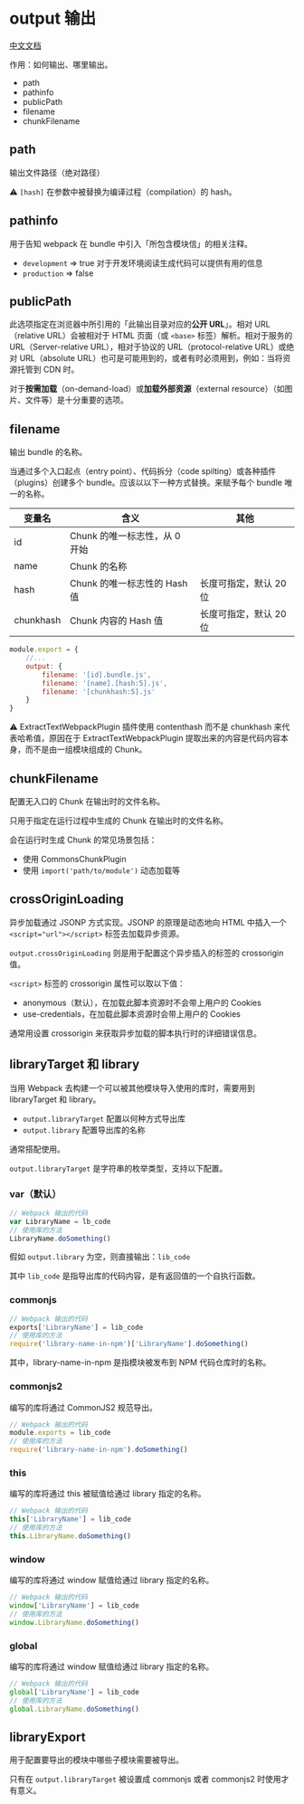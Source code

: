 # output 输出

[中文文档](https://webpack.docschina.org/configuration/output/)

作用：如何输出、哪里输出。

* path
* pathinfo
* publicPath
* filename
* chunkFilename

## path

输出文件路径（绝对路径）

⚠️ `[hash]` 在参数中被替换为编译过程（compilation）的 hash。

## pathinfo

用于告知 webpack 在 bundle 中引入「所包含模块信」的相关注释。

* `development` => true 对于开发环境阅读生成代码可以提供有用的信息
* `production` => false

## publicPath

此选项指定在浏览器中所引用的「此输出目录对应的**公开 URL**」。相对 URL（relative URL）会被相对于 HTML 页面（或 `<base>` 标签）解析。相对于服务的 URL（Server-relative URL），相对于协议的 URL（protocol-relative URL）或绝对 URL（absolute URL）也可是可能用到的，或者有时必须用到，例如：当将资源托管到 CDN 时。

对于**按需加载**（on-demand-load）或**加载外部资源**（external resource）（如图片、文件等）是十分重要的选项。

## filename

输出 bundle 的名称。

当通过多个入口起点（entry point）、代码拆分（code spilting）或各种插件（plugins）创建多个 bundle。应该以以下一种方式替换。来赋予每个 bundle 唯一的名称。

| 变量名    | 含义                         | 其他                 |
| --------- | ---------------------------- | -------------------- |
| id        | Chunk 的唯一标志性，从 0 开始  |                      |
| name      | Chunk 的名称                 |                      |
| hash      | Chunk 的唯一标志性的 Hash 值 | 长度可指定，默认 20 位 |
| chunkhash | Chunk 内容的 Hash 值         | 长度可指定，默认 20 位 |

```js
module.export = {
    //...
    output: {
        filename: '[id].bundle.js',
        filename: '[name].[hash:5].js',
        filename: '[chunkhash:5].js'
    }
}
```

⚠️ ExtractTextWebpackPlugin 插件使用 contenthash 而不是 chunkhash 来代表哈希值，原因在于 ExtractTextWebpackPlugin 提取出来的内容是代码内容本身，而不是由一组模块组成的 Chunk。

## chunkFilename

配置无入口的 Chunk 在输出时的文件名称。

只用于指定在运行过程中生成的 Chunk 在输出时的文件名称。

会在运行时生成 Chunk 的常见场景包括：

* 使用 CommonsChunkPlugin
* 使用 `import('path/to/module')` 动态加载等

## crossOriginLoading

异步加载通过 JSONP 方式实现。JSONP 的原理是动态地向 HTML 中插入一个 `<script="url"></script>` 标签去加载异步资源。

`output.crossOriginLoading` 则是用于配置这个异步插入的标签的 crossorigin 值。

`<script>` 标签的 crossorigin 属性可以取以下值：

* anonymous（默认），在加载此脚本资源时不会带上用户的 Cookies
* use-credentials，在加载此脚本资源时会带上用户的 Cookies

通常用设置 crossorigin 来获取异步加载的脚本执行时的详细错误信息。

## libraryTarget 和 library

当用 Webpack 去构建一个可以被其他模块导入使用的库时，需要用到 libraryTarget 和 library。

* `output.libraryTarget` 配置以何种方式导出库
* `output.library` 配置导出库的名称

通常搭配使用。

`output.libraryTarget` 是字符串的枚举类型，支持以下配置。

### var（默认）

```js
// Webpack 输出的代码
var LibraryName = lb_code
// 使用库的方法
LibraryName.doSomething()
```

假如 `output.library` 为空，则直接输出：`lib_code`

其中 `lib_code` 是指导出库的代码内容，是有返回值的一个自执行函数。

### commonjs

```js
// Webpack 输出的代码
exports['LibraryName'] = lib_code
// 使用库的方法
require('library-name-in-npm')['LibraryName'].doSomething()
```

其中，library-name-in-npm 是指模块被发布到 NPM 代码仓库时的名称。

### commonjs2

编写的库将通过 CommonJS2 规范导出。

```js
// Webpack 输出的代码
module.exports = lib_code
// 使用库的方法
require('library-name-in-npm').doSomething()
```

### this

编写的库将通过 this 被赋值给通过 library 指定的名称。

```js
// Webpack 输出的代码
this['LibraryName'] = lib_code
// 使用库的方法
this.LibraryName.doSomething()
```

### window

编写的库将通过 window 赋值给通过 library 指定的名称。

```js
// Webpack 输出的代码
window['LibraryName'] = lib_code
// 使用库的方法
window.LibraryName.doSomething()
```

### global

编写的库将通过 window 赋值给通过 library 指定的名称。

```js
// Webpack 输出的代码
global['LibraryName'] = lib_code
// 使用库的方法
global.LibraryName.doSomething()
```

## libraryExport

用于配置要导出的模块中哪些子模块需要被导出。

只有在 `output.libraryTarget` 被设置成 commonjs 或者 commonjs2 时使用才有意义。


